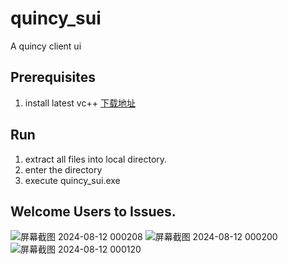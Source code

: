 # quincy_sui

A quincy client ui

## Prerequisites
1. install latest vc++ [下载地址](https://learn.microsoft.com/en-us/cpp/windows/latest-supported-vc-redist?view=msvc-170#latest-microsoft-visual-c-redistributable-version)

## Run
1. extract all files into local directory.
2. enter the directory
3. execute quincy_sui.exe

## Welcome Users to Issues.

![屏幕截图 2024-08-12 000208](https://github.com/user-attachments/assets/f7e99aea-50c2-4a1f-b359-130b922622c0)
![屏幕截图 2024-08-12 000200](https://github.com/user-attachments/assets/5f17d154-d094-4769-be05-317581a50945)
![屏幕截图 2024-08-12 000120](https://github.com/user-attachments/assets/b16c0d55-7df3-4531-a217-01c7f6f7a903)
